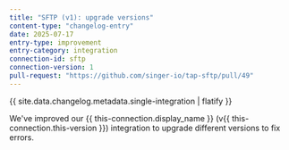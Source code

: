 ```yaml
---
title: "SFTP (v1): upgrade versions"
content-type: "changelog-entry"
date: 2025-07-17
entry-type: improvement
entry-category: integration
connection-id: sftp
connection-version: 1
pull-request: "https://github.com/singer-io/tap-sftp/pull/49"
---
```

{{ site.data.changelog.metadata.single-integration | flatify }}

We've improved our {{ this-connection.display_name }} (v{{ this-connection.this-version }}) integration to upgrade different versions to fix errors.
